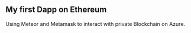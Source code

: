 ## My first Dapp on Ethereum 
Using Meteor and Metamask to interact with private Blockchain on Azure.

